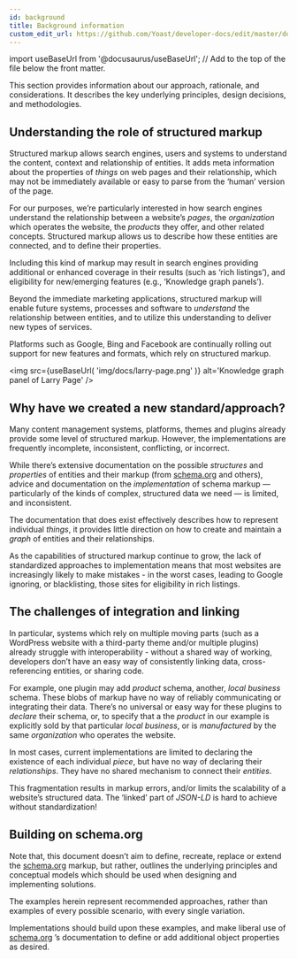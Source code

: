 ```yaml
---
id: background
title: Background information
custom_edit_url: https://github.com/Yoast/developer-docs/edit/master/docs/features/xml-sitemaps.md
---
```

import useBaseUrl from '@docusaurus/useBaseUrl'; // Add to the top of the file below the front matter.

This section provides information about our approach, rationale, and considerations. It describes the key underlying principles, design decisions, and methodologies.

## Understanding the role of structured markup
Structured markup allows search engines, users and systems to understand the content, context and relationship of entities. It adds meta information about the properties of *things* on web pages and their relationship, which may not be immediately available or easy to parse from the ‘human’ version of the page.

For our purposes, we’re particularly interested in how search engines understand the relationship between a website’s *pages*, the *organization* which operates the website, the *products* they offer, and other related concepts. Structured markup allows us to describe how these entities are connected, and to define their properties.


Including this kind of markup may result in search engines providing additional or enhanced coverage in their results (such as ‘rich listings’), and eligibility for new/emerging features (e.g., ‘Knowledge graph panels’).

Beyond the immediate marketing applications, structured markup will enable future systems, processes and software to *understand* the relationship between entities, and to utilize this understanding to deliver new types of services.

Platforms such as Google, Bing and Facebook are continually rolling out support for new features and formats, which rely on structured markup.

<img src={useBaseUrl( 'img/docs/larry-page.png' )} alt='Knowledge graph panel of Larry Page' />

## Why have we created a new standard/approach?
Many content management systems, platforms, themes and plugins already provide some level of structured markup. However, the implementations are frequently incomplete, inconsistent, conflicting, or incorrect.

While there’s extensive documentation on the possible *structures* and *properties* of entities and their markup (from [schema.org](https://schema.org/) and others), advice and documentation on the *implementation* of schema markup — particularly of the kinds of complex, structured data we need — is limited, and inconsistent.

The documentation that does exist effectively describes how to represent individual *things*, it provides little direction on how to create and maintain a *graph* of entities and their relationships.

As the capabilities of structured markup continue to grow, the lack of standardized approaches to implementation means that most websites are increasingly likely to make mistakes - in the worst cases, leading to Google ignoring, or blacklisting, those sites for eligibility in rich listings.

## The challenges of integration and linking
In particular, systems which rely on multiple moving parts (such as a WordPress website with a third-party theme and/or multiple plugins) already struggle with interoperability - without a shared way of working, developers don’t have an easy way of consistently linking data, cross-referencing entities, or sharing code.

For example, one plugin may add *product* schema, another, *local business* schema. These blobs of markup have no way of reliably communicating or integrating their data. There’s no universal or easy way for these plugins to *declare* their schema, or, to specify that a the *product* in our example is explicitly sold by that particular *local business*, or is *manufactured* by the same *organization* who operates the website.

In most cases, current implementations are limited to declaring the existence of each individual *piece*, but have no way of declaring their *relationships*. They have no shared mechanism to connect their *entities*.

This fragmentation results in markup errors, and/or limits the scalability of a website’s structured data. The ‘linked’ part of *JSON-LD* is hard to achieve without standardization!

## Building on schema.org
Note that, this document doesn’t aim to define, recreate, replace or extend the [schema.org](http://schema.org/) markup, but rather, outlines the underlying principles and conceptual models which should be used when designing and implementing solutions.

The examples herein represent recommended approaches, rather than examples of every possible scenario, with every single variation.

Implementations should build upon these examples, and make liberal use of [schema.org](http://schema.org/) ’s documentation to define or add additional object properties as desired.
